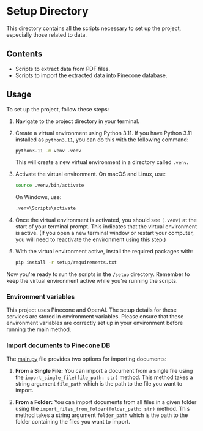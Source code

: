 # Setup Directory

This directory contains all the scripts necessary to set up the project, especially those related to data.

## Contents

- Scripts to extract data from PDF files.
- Scripts to import the extracted data into Pinecone database.

## Usage

To set up the project, follow these steps:

1. Navigate to the project directory in your terminal.

2. Create a virtual environment using Python 3.11. If you have Python 3.11 installed as `python3.11`, you can do this with the following command:

    ```bash
    python3.11 -m venv .venv
    ```

    This will create a new virtual environment in a directory called `.venv`.

3. Activate the virtual environment. On macOS and Linux, use:

    ```bash
    source .venv/bin/activate
    ```

    On Windows, use:

    ```cmd
    .venv\Scripts\activate
    ```

4. Once the virtual environment is activated, you should see `(.venv)` at the start of your terminal prompt. This indicates that the virtual environment is active. (If you open a new terminal window or restart your computer, you will need to reactivate the environment using this step.)

5. With the virtual environment active, install the required packages with:

    ```bash
    pip install -r setup/requirements.txt
    ```

Now you're ready to run the scripts in the `/setup` directory. Remember to keep the virtual environment active while you're running the scripts.

### Environment variables

This project uses Pinecone and OpenAI. The setup details for these services are stored in environment variables. Please ensure that these environment variables are correctly set up in your environment before running the main method.

### Import documents to Pinecone DB

The [main.py](setup/datastore/setup_datastore.py) file provides two options for importing documents:

1. **From a Single File:** You can import a document from a single file using the `import_single_file(file_path: str)` method. This method takes a string argument `file_path` which is the path to the file you want to import.

2. **From a Folder:** You can import documents from all files in a given folder using the `import_files_from_folder(folder_path: str)` method. This method takes a string argument `folder_path` which is the path to the folder containing the files you want to import.
